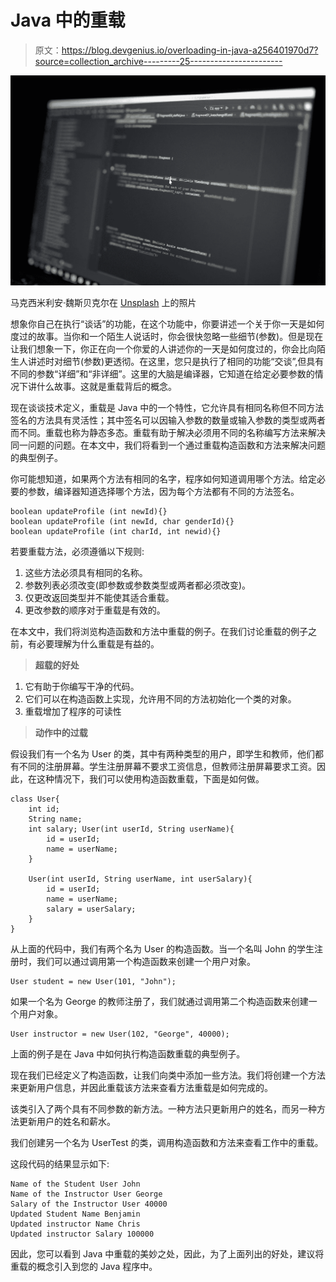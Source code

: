 # Java 中的重载

> 原文：<https://blog.devgenius.io/overloading-in-java-a256401970d7?source=collection_archive---------25----------------------->

![](img/2b59d5695bb812d9d656903c936e781b.png)

马克西米利安·魏斯贝克尔在 [Unsplash](https://unsplash.com?utm_source=medium&utm_medium=referral) 上的照片

想象你自己在执行“谈话”的功能，在这个功能中，你要讲述一个关于你一天是如何度过的故事。当你和一个陌生人说话时，你会很快忽略一些细节(参数)。但是现在让我们想象一下，你正在向一个你爱的人讲述你的一天是如何度过的，你会比向陌生人讲述时对细节(参数)更透彻。在这里，您只是执行了相同的功能“交谈”,但具有不同的参数“详细”和“非详细”。这里的大脑是编译器，它知道在给定必要参数的情况下讲什么故事。这就是重载背后的概念。

现在谈谈技术定义，重载是 Java 中的一个特性，它允许具有相同名称但不同方法签名的方法具有灵活性；其中签名可以因输入参数的数量或输入参数的类型或两者而不同。重载也称为静态多态。重载有助于解决必须用不同的名称编写方法来解决同一问题的问题。在本文中，我们将看到一个通过重载构造函数和方法来解决问题的典型例子。

你可能想知道，如果两个方法有相同的名字，程序如何知道调用哪个方法。给定必要的参数，编译器知道选择哪个方法，因为每个方法都有不同的方法签名。

```
boolean updateProfile (int newId){}
boolean updateProfile (int newId, char genderId){}
boolean updateProfile (int charId, int newid){}
```

若要重载方法，必须遵循以下规则:

1.  这些方法必须具有相同的名称。
2.  参数列表必须改变(即参数或参数类型或两者都必须改变)。
3.  仅更改返回类型并不能使其适合重载。
4.  更改参数的顺序对于重载是有效的。

在本文中，我们将浏览构造函数和方法中重载的例子。在我们讨论重载的例子之前，有必要理解为什么重载是有益的。

> **超载的好处**

1.  它有助于你编写干净的代码。
2.  它们可以在构造函数上实现，允许用不同的方法初始化一个类的对象。
3.  重载增加了程序的可读性

> **动作中的过载**

假设我们有一个名为 User 的类，其中有两种类型的用户，即学生和教师，他们都有不同的注册屏幕。学生注册屏幕不要求工资信息，但教师注册屏幕要求工资。因此，在这种情况下，我们可以使用构造函数重载，下面是如何做。

```
class User{
    int id;
    String name;
    int salary; User(int userId, String userName){
        id = userId;
        name = userName;
    }

    User(int userId, String userName, int userSalary){
        id = userId;
        name = userName;
        salary = userSalary;
    }
}
```

从上面的代码中，我们有两个名为 User 的构造函数。当一个名叫 John 的学生注册时，我们可以通过调用第一个构造函数来创建一个用户对象。

```
User student = new User(101, "John");
```

如果一个名为 George 的教师注册了，我们就通过调用第二个构造函数来创建一个用户对象。

```
User instructor = new User(102, "George", 40000);
```

上面的例子是在 Java 中如何执行构造函数重载的典型例子。

现在我们已经定义了构造函数，让我们向类中添加一些方法。我们将创建一个方法来更新用户信息，并因此重载该方法来查看方法重载是如何完成的。

该类引入了两个具有不同参数的新方法。一种方法只更新用户的姓名，而另一种方法更新用户的姓名和薪水。

我们创建另一个名为 UserTest 的类，调用构造函数和方法来查看工作中的重载。

这段代码的结果显示如下:

```
Name of the Student User John
Name of the Instructor User George
Salary of the Instructor User 40000
Updated Student Name Benjamin 
Updated instructor Name Chris 
Updated instructor Salary 100000
```

因此，您可以看到 Java 中重载的美妙之处，因此，为了上面列出的好处，建议将重载的概念引入到您的 Java 程序中。